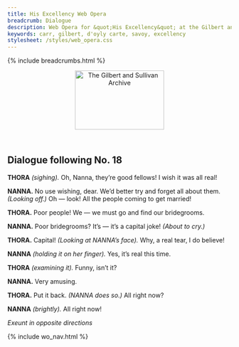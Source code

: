 ```yaml
---
title: His Excellency Web Opera
breadcrumb: Dialogue
description: Web Opera for &quot;His Excellency&quot; at the Gilbert and Sullivan Archive
keywords: carr, gilbert, d'oyly carte, savoy, excellency
stylesheet: /styles/web_opera.css
---
```


{% include breadcrumbs.html %}
<header>
    <a href="../../index.html"><img src="https://gsarchive.net/layout/images/logo3sm.jpg" alt="The Gilbert and Sullivan Archive" width="200" height="133" border="0"></a>
    <div class=titlecard style="background-color: #515056; background-image: url(../graphics/title.gif)" title="His Excellency"></div>
</header>

## Dialogue following No. 18

**THORA** *(sighing).* Oh, Nanna, they’re good fellows! I wish it was all real!

**NANNA.** No use wishing, dear. We’d better try and forget all about them. *(Looking off.)* Oh
— look! All the people coming to get married!

**THORA.** Poor people! We — we must go and find our bridegrooms.

**NANNA.** Poor bridegrooms? It’s — it’s a capital joke! *(About to cry.)*

**THORA.** Capital! *(Looking at NANNA’s face).* Why, a real tear, I do believe!

**NANNA** *(holding it on her finger).* Yes, it’s real this time.

**THORA** *(examining it).* Funny, isn’t it?

**NANNA.** Very amusing.

**THORA.** Put it back. *(NANNA does so.)* All right now?

**NANNA** *(brightly).* All right now!

*Exeunt in opposite directions*

{% include wo_nav.html %}
